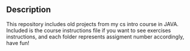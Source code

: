 ## Description

This repository includes old projects from my cs intro course in JAVA. Included is the course instructions file if you want to see exercises instructions, and each folder represents assigment number accordingly, have fun!
